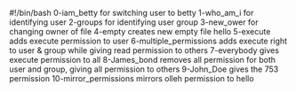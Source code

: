#!/bin/bash
0-iam_betty for switching user to betty
1-who_am_i for identifying user
2-groups for identifying user group
3-new_ower for changing owner of file
4-empty creates new empty file hello
5-execute adds execute permission to user
6-multiple_permissions adds execute right to user & group while giving read permission to others
7-everybody gives execute permission to all
8-James_bond removes all permission for both user and group, giving all permission to others
9-John_Doe gives the 753 permission
10-mirror_permissions mirrors olleh permission to hello
